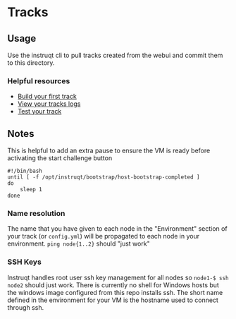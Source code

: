# Tracks

## Usage
Use the instruqt cli to pull tracks created from the webui and commit them to this directory. 

### Helpful resources
- [Build your first track](https://docs.instruqt.com/building-tracks/your-first-track)
- [View your tracks logs](https://docs.instruqt.com/building-tracks/viewing-logs)
- [Test your track](https://docs.instruqt.com/publishing-tracks/automated-testing)

## Notes

This is helpful to add an extra pause to ensure the VM is ready before activating the start challenge button
```
#!/bin/bash
until [ -f /opt/instruqt/bootstrap/host-bootstrap-completed ]
do
    sleep 1
done
```
### Name resolution
The name that you have given to each node in the "Environment" section of your track (or `config.yml`) will be propagated to each node in your environment. `ping node{1..2}` should "just work"

### SSH Keys
Instruqt handles root user ssh key management for all nodes so `node1-$ ssh node2` should just work. There is currently no shell for Windows hosts but the windows image configured from this repo installs ssh. The short name defined in the environment for your VM is the hostname used to connect through ssh. 

